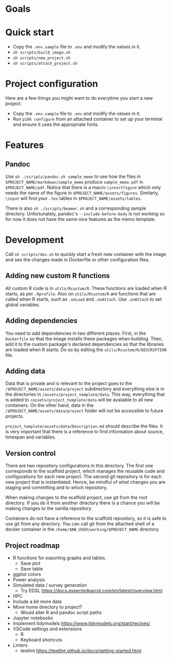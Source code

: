 # Goals

# Quick start

- Copy the `.env.sample` file to `.env` and modify the values in it.
- `sh scripts/build_image.sh`
- `sh scripts/new_project.sh`
- `sh scripts/attach_project.sh`

# Project configuration

Here are a few things you might want to do everytime you start a new project:
- Copy the `.env.sample` file to `.env` and modify the values in it.
- Run `p10k configure` from an attached container to set up your terminal and ensure it uses the appropriate fonts.

# Features

## Pandoc

Use `sh ./scripts/pandoc.sh sample_memo` to see how the files in `$PROJECT_NAME/markdown/sample_memo` produce `sample_memo.pdf` in `$PROJECT_NAME/pdf`. Notice that there is a macro `\insertfigure` which only needs the name of the figure in `$PROJECT_NAME/assets/figures`. Similarly, `\input` will find your `.tex` tables in `$PROJECT_NAME/assets/tables`.

There is also `sh ./scripts/beamer.sh` and a corresponding sample directory. Unfortunately, pandoc's `--include-before-body` is not working so for now it does not have the same nice features as the memo template.

# Development

Call `sh scripts/dev.sh` to quickly start a fresh new container with the image and see the changes made in Dockerfile or other configuration files.

## Adding new custom R functions

All custom R code is in `utils/Rcustom/R`. These functions are loaded when R starts, as per `.Rprofile`. Also on `utils/Rcustom/R` are functions that are called when R starts, such as `.onLoad` and `.onAttach`. Use `.onAttach` to set global variables.

## Adding dependencies

You need to add dependencies in two different places. First, in the `Dockerfile` so that the image installs these packages when building. Then, add it to the custom package's declared dependencies so that the libraries are loaded when R starts. Do so by editing the `utils/Rcustom/R/DESCRIPTION` file.

## Adding data

Data that is private and is relevant to the project goes to the `/$PROJECT_NAME/assets/data/project` subdirectory and everything else is in the directories in `/assets/project_template/data`. This way, everything that is added to `/assets/project_template/data` will be available to all new containers. On the other hand, data in the `/$PROJECT_NAME/assets/data/project` folder will not be accessible to future projects.

`project_template/assets/data/Description.md` should describe the files. It is very important that there is a reference to find information about source, timespan and variables.

## Version control

There are two repository configurations in this directory. The first one corresponds to the scaffold project, which manages the reusable code and configurations for each new project. The second git repository is for each new project that is instantiated. Hence, be mindful of what changes you are staging and committing and to which repository.

When making changes to the scaffold project, use git from the root directory. If you do it from another directory there is a chance you will be making changes to the vanilla repository.

Containers do not have a reference to the scaffold repository, so it is safe to use git from any directory. You can call git from the attached shell of a docker container in the `/home/$NB_USER/working/$PROJECT_NAME` directory.

## Project roadmap

- R functions for exporting graphs and tables.
    - Save plot
    - Save table
- ggplot colors
- Power analysis
- Simulated data / survey generation
    - Try EDSL https://docs.expectedparrot.com/en/latest/overview.html
- HPC
- Include a bit more data
- Move home directory to project?
    - Would alter R and pandoc script paths
- Jupyter notebooks
- Implement tidymodels https://www.tidymodels.org/start/recipes/
- VSCode settings and extensions
    - R
    - Keyboard shortcuts
- Linters
    - textlint https://textlint.github.io/docs/getting-started.html